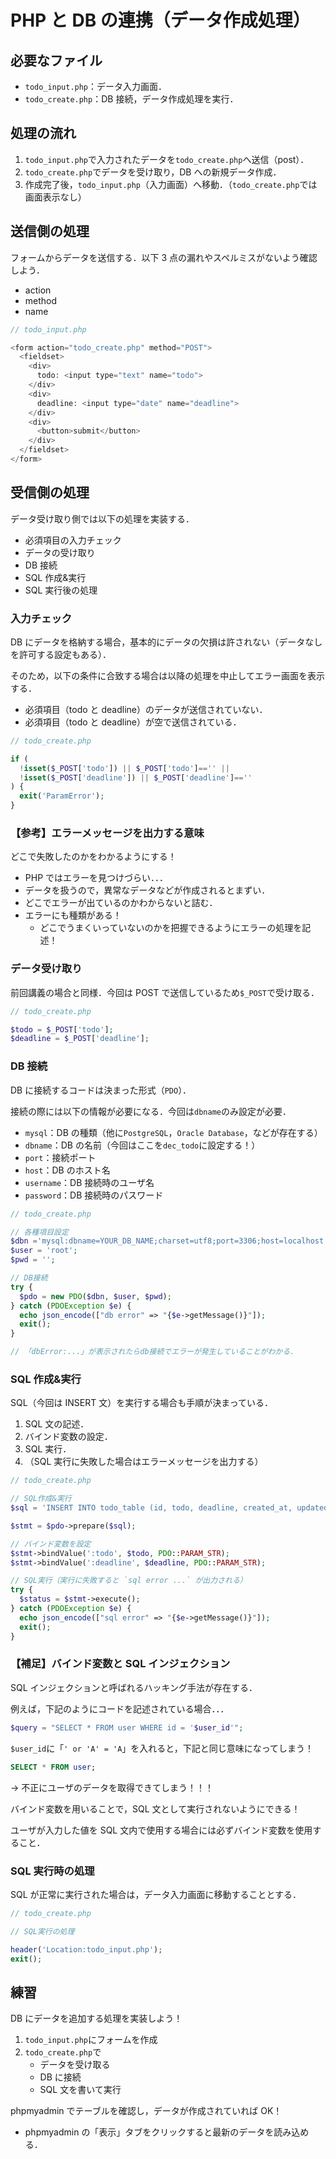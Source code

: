 # PHP と DB の連携（データ作成処理）

## 必要なファイル

- `todo_input.php`：データ入力画面．
- `todo_create.php`：DB 接続，データ作成処理を実行．

## 処理の流れ

1. `todo_input.php`で入力されたデータを`todo_create.php`へ送信（post）．
2. `todo_create.php`でデータを受け取り，DB への新規データ作成．
3. 作成完了後，`todo_input.php`（入力画面）へ移動．（`todo_create.php`では画面表示なし）

## 送信側の処理

フォームからデータを送信する．以下 3 点の漏れやスペルミスがないよう確認しよう．

- action
- method
- name

```php
// todo_input.php

<form action="todo_create.php" method="POST">
  <fieldset>
    <div>
      todo: <input type="text" name="todo">
    </div>
    <div>
      deadline: <input type="date" name="deadline">
    </div>
    <div>
      <button>submit</button>
    </div>
  </fieldset>
</form>

```

## 受信側の処理

データ受け取り側では以下の処理を実装する．

- 必須項目の入力チェック
- データの受け取り
- DB 接続
- SQL 作成&実行
- SQL 実行後の処理

### 入力チェック

DB にデータを格納する場合，基本的にデータの欠損は許されない（データなしを許可する設定もある）．

そのため，以下の条件に合致する場合は以降の処理を中止してエラー画面を表示する．

- 必須項目（todo と deadline）のデータが送信されていない．
- 必須項目（todo と deadline）が空で送信されている．

```php
// todo_create.php

if (
  !isset($_POST['todo']) || $_POST['todo']=='' ||
  !isset($_POST['deadline']) || $_POST['deadline']==''
) {
  exit('ParamError');
}

```

### 【参考】エラーメッセージを出力する意味

どこで失敗したのかをわかるようにする！

- PHP ではエラーを見つけづらい．．．
- データを扱うので，異常なデータなどが作成されるとまずい．
- どこでエラーが出ているのかわからないと詰む．
- エラーにも種類がある！
  - どこでうまくいっていないのかを把握できるようにエラーの処理を記述！

### データ受け取り

前回講義の場合と同様．今回は POST で送信しているため`$_POST`で受け取る．

```php
// todo_create.php

$todo = $_POST['todo'];
$deadline = $_POST['deadline'];

```

### DB 接続

DB に接続するコードは決まった形式（`PDO`）．

接続の際には以下の情報が必要になる．今回は`dbname`のみ設定が必要．

- `mysql`：DB の種類（他に`PostgreSQL`，`Oracle Database`，などが存在する）
- `dbname`：DB の名前（今回はここを`dec_todo`に設定する！）
- `port`：接続ポート
- `host`：DB のホスト名
- `username`：DB 接続時のユーザ名
- `password`：DB 接続時のパスワード

```php
// todo_create.php

// 各種項目設定
$dbn ='mysql:dbname=YOUR_DB_NAME;charset=utf8;port=3306;host=localhost';
$user = 'root';
$pwd = '';

// DB接続
try {
  $pdo = new PDO($dbn, $user, $pwd);
} catch (PDOException $e) {
  echo json_encode(["db error" => "{$e->getMessage()}"]);
  exit();
}

// 「dbError:...」が表示されたらdb接続でエラーが発生していることがわかる．

```

### SQL 作成&実行

SQL（今回は INSERT 文）を実行する場合も手順が決まっている．

1. SQL 文の記述．
2. バインド変数の設定．
3. SQL 実行．
4. （SQL 実行に失敗した場合はエラーメッセージを出力する）

```php
// todo_create.php

// SQL作成&実行
$sql = 'INSERT INTO todo_table (id, todo, deadline, created_at, updated_at) VALUES (NULL, :todo, :deadline, now(), now())';

$stmt = $pdo->prepare($sql);

// バインド変数を設定
$stmt->bindValue(':todo', $todo, PDO::PARAM_STR);
$stmt->bindValue(':deadline', $deadline, PDO::PARAM_STR);

// SQL実行（実行に失敗すると `sql error ...` が出力される）
try {
  $status = $stmt->execute();
} catch (PDOException $e) {
  echo json_encode(["sql error" => "{$e->getMessage()}"]);
  exit();
}

```

### 【補足】バインド変数と SQL インジェクション

SQL インジェクションと呼ばれるハッキング手法が存在する．

例えば，下記のようにコードを記述されている場合．．．

```php
$query = "SELECT * FROM user WHERE id = '$user_id'";
```

`$user_id`に「`' or 'A' = 'A`」を入れると，下記と同じ意味になってしまう！

```sql
SELECT * FROM user;
```

-> 不正にユーザのデータを取得できてしまう！！！

バインド変数を用いることで，SQL 文として実行されないようにできる！

ユーザが入力した値を SQL 文内で使用する場合には必ずバインド変数を使用すること．

### SQL 実行時の処理

SQL が正常に実行された場合は，データ入力画面に移動することとする．

```php
// todo_create.php

// SQL実行の処理

header('Location:todo_input.php');
exit();

```

## 練習

DB にデータを追加する処理を実装しよう！

1. `todo_input.php`にフォームを作成
2. `todo_create.php`で
   - データを受け取る
   - DB に接続
   - SQL 文を書いて実行

phpmyadmin でテーブルを確認し，データが作成されていれば OK！

- phpmyadmin の「表示」タブをクリックすると最新のデータを読み込める．
